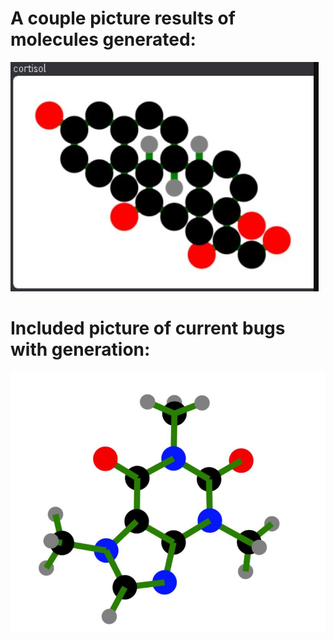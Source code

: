 # A couple picture results of molecules generated:
![preview](./imgs/cortisol.JPG)
# Included picture of current bugs with generation:
![preview](./imgs/failed_attempt.JPG)
